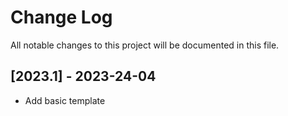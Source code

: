 # Change Log
All notable changes to this project will be documented in this file.

## [2023.1] - 2023-24-04
- Add basic template
